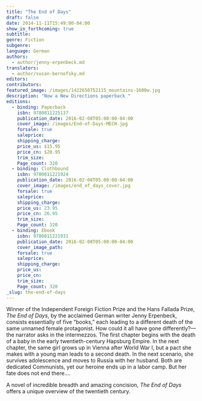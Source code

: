 ```yaml
---
title: "The End of Days"
draft: false
date: 2014-11-11T15:49:00-04:00
show_in_forthcoming: true
subtitle:
genre: Fiction
subgenre:
language: German
authors:
  - author/jenny-erpenbeck.md
translators:
  - author/susan-bernofsky.md
editors:
contributors:
featured_image: /images/1422650752115_mountains-1600w.jpg
description: "Now a New Directions paperback "
editions:
  - binding: Paperback
    isbn: 9780811225137
    publication_date: 2016-02-08T05:00:00-04:00
    cover_image: /images/End-of-Days-MECH.jpg
    forsale: true
    saleprice:
    shipping_charge:
    price_us: $15.95
    price_cn: $20.95
    trim_size:
    Page_count: 320
  - binding: Clothbound
    isbn: 9780811221924
    publication_date: 2016-02-08T05:00:00-04:00
    cover_image: /images/end_of_days_cover.jpg
    forsale: true
    saleprice:
    shipping_charge:
    price_us: 23.95
    price_cn: 26.95
    trim_size:
    Page_count: 320
  - binding: Ebook
    isbn: 9780811221931
    publication_date: 2016-02-08T05:00:00-04:00
    cover_image_path:
    forsale: true
    saleprice:
    shipping_charge:
    price_us:
    price_cn:
    trim_size:
    Page_count: 320
_slug: the-end-of-days
---
```


Winner of the Independent Foreign Fiction Prize and the Hans Fallada Prize, _The End of Days_, by the acclaimed German writer Jenny Erpenbeck, consists essentially of five “books,” each leading to a different death of the same unnamed female protagonist. How could it all have gone differently?—the narrator asks in the intermezzos. The first chapter begins with the death of a baby in the early twentieth-century Hapsburg Empire. In the next chapter, the same girl grows up in Vienna after World War I, but a pact she makes with a young man leads to a second death. In the next scenario, she survives adolescence and moves to Russia with her husband. Both are dedicated Communists, yet our heroine ends up in a labor camp. But her fate does not end there….

A novel of incredible breadth and amazing concision, _The End of Days_ offers a unique overview of the twentieth century.

